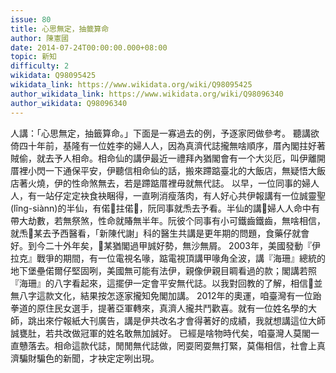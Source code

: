 ```yaml
---
issue: 80
title: 心思無定，抽籤算命
author: 陳憲國
date: 2014-07-24T00:00:00.000+08:00
topic: 新知
difficulty: 2
wikidata: Q98095425
wikidata_link: https://www.wikidata.org/wiki/Q98095425
author_wikidata_link: https://www.wikidata.org/wiki/Q98096340
author_wikidata: Q98096340
---
```

人講：「心思無定，抽籤算命。」下面是一寡過去的例，予逐家罔做參考。
聽講欲倚四十年前，基隆有一位姓李的婦人人，因為真濟代誌攏無啥順序，厝內閣拄好著賊偷，就去予人相命。相命仙的講伊最近一禮拜內猶閣會有一个大災厄，叫伊離開厝裡小閃一下通保平安，伊聽信相命仙的話，搬來蹛踮臺北的大飯店，無疑悟大飯店著火燒，伊的性命煞無去，若是蹛踮厝裡毋就無代誌。
以早，一位同事的婦人人，有一站仔定定袂食袂睏得，一直咧消瘦落肉，有人好心共伊報講有一位誠靈聖(lîng-siànn)的半仙，有偌𠢕拄偌𠢕，阮同事就𤆬去予看。半仙的講𪜶婦人人命中有帶大劫數，若無祭煞，性命就賰無半年。阮彼个同事有小可鐵齒鐵齒，無啥相信，就𤆬𪜶某去予西醫看，「新陳代謝」科的醫生共講是更年期的問題，食藥仔就會好。到今二十外年矣，𪜶某猶閣過甲誠好勢，無沙無屑。
2003年，美國發動『伊拉克』戰爭的期間，有一位電視名喙，踮電視頂講甲喙角全波，講『海珊』總統的地下堡壘偌爾仔堅固咧，美國無可能有法伊，親像伊親目睭看過的款；閣講若照『海珊』的八字看起來，這擺伊一定會平安無代誌。以我對回教的了解，相信𪜶並無八字這款文化，結果按怎逐家攏知免閣加講。
2012年的奧運，咱臺灣有一位跆拳道的原住民女選手，提著亞軍轉來，真濟人攏共鬥歡喜。就有一位姓名學的大師，跳出來佇報紙大刊廣告，講是伊共改名才會得著好的成績，我就想講這位大師誠甕肚，若共改做冠軍的姓名敢無加誠好。
已經是啥物時代矣，咱臺灣人莫閣一直戇落去。相命這款代誌，閒閒無代誌做，罔耍罔耍無打緊，莫傷相信，社會上真濟騙財騙色的新聞，才袂定定咧出現。